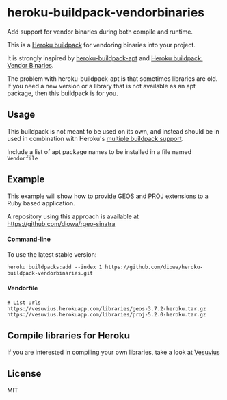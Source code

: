 # heroku-buildpack-vendorbinaries

Add support for vendor binaries during both compile and runtime.

This is a [Heroku buildpack](https://devcenter.heroku.com/articles/buildpacks)
for vendoring binaries into your project.

It is strongly inspired by [heroku-buildpack-apt](https://github.com/heroku/heroku-buildpack-apt) and [Heroku buildpack: Vendor Binaries](https://github.com/peterkeen/heroku-buildpack-vendorbinaries).

The problem with heroku-buildpack-apt is that sometimes libraries are old. If you
need a new version or a library that is not available as an apt package, then
this buildpack is for you.

## Usage

This buildpack is not meant to be used on its own, and instead should be in used
in combination with Heroku's [multiple buildpack support](https://devcenter.heroku.com/articles/using-multiple-buildpacks-for-an-app).

Include a list of apt package names to be installed in a file named `Vendorfile`

## Example

This example will show how to provide GEOS and PROJ extensions to a Ruby based
application.

A repository using this approach is available at https://github.com/diowa/rgeo-sinatra

#### Command-line

To use the latest stable version:

```
heroku buildpacks:add --index 1 https://github.com/diowa/heroku-buildpack-vendorbinaries.git
```

#### Vendorfile

    # List urls
    https://vesuvius.herokuapp.com/libraries/geos-3.7.2-heroku.tar.gz
    https://vesuvius.herokuapp.com/libraries/proj-5.2.0-heroku.tar.gz

## Compile libraries for Heroku

If you are interested in compiling your own libraries, take a look at
[Vesuvius](https://github.com/tagliala/vesuvius)

## License

MIT
